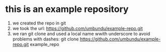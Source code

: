 # this is an example repository
1. we created the repo in git
2. we took the url:
    https://github.com/umbundu/example-repo.git
3. we ran git clone and used a local name wwith underscore to avoid problems with dashes:
    git clone https://github.com/umbundu/example-repo.git example_repo